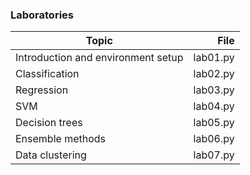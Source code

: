 ### Laboratories

| Topic             | File |
| ----------------- | ---: |
| Introduction and environment setup  | lab01.py |
| Classification     | lab02.py |
| Regression         | lab03.py |
| SVM                | lab04.py |
| Decision trees     | lab05.py |
| Ensemble methods   | lab06.py |
| Data clustering   | lab07.py |
